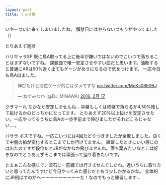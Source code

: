 ```yaml
---
layout: post
title: くらす極
---
```


いやーついに来てしまいましたね。
解禁日にはやらないつもりがやってました（）

とりあえず進捗

ハリギャラSP
既に鳥A取ってる上に後半が嫌いではないのでこいつで落ちることはまずないですね。
課題曲で唯一安定させやすい曲だと思います。油断すると普通にARは90%近く出てもゲージがめうになるので気をつけます。
一応今日も鳥A出ました。

<blockquote class="twitter-tweet" data-lang="ja"><p lang="ja" dir="ltr">伸びたけど段位ゲージ的にはダメですな <a href="https://t.co/MoKs06E0BJ">pic.twitter.com/MoKs06E0BJ</a></p>&mdash; ねずみなわ (@DJ_MINAWA) <a href="https://twitter.com/DJ_MINAWA/status/699877271343992832">2016, 2月 17</a></blockquote>
<script async src="//platform.twitter.com/widgets.js" charset="utf-8"></script>

クラマーれ
なかなか安定しませんね... 中盤もしくは終盤で落ちるか4,50%残して抜けるかのどっちかになってます。
とりあえず20%以上抜けを安定させたい。一応やってるうちに鳥Aの一歩手前まで伸びましたがそれどころじゃない....。

バサラ
ボスですね。一応こいつには4回たどりつきましたが全敗しました。良くて中盤の拍が変化するとこまでしか行けてません。
練習したときにいい感じのは出たのですが段位だとJRがなかなか飛びませんね。落ち葉みたいなとこは好きなのでとりあえずそこまでは頑張って辿り着きたいです。


とまぁこんな感じで、流石に一筋縄では行きませんでしたね。近いうちに取りたいと思ってたんですけど今日やってみた感じだともう少しかかるかな。
全体的にJR飛ばすのがへーーーーーーーーーた！なのでもっと練習します...


